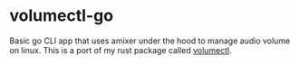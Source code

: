 # volumectl-go

Basic go CLI app that uses amixer under the hood to manage audio volume on linux. This is a port of my rust package called [volumectl](https://github.com/blanktiger/volumectl).
